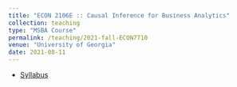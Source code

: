 ```yaml
---
title: "ECON 2106E :: Causal Inference for Business Analytics"
collection: teaching
type: "MSBA Course"
permalink: /teaching/2021-fall-ECON7710
venue: "University of Georgia"
date: 2021-08-11
---
```


- [Syllabus](/files/syllabus.7710.pdf)